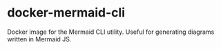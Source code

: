 # docker-mermaid-cli
Docker image for the Mermaid CLI utility. Useful for generating diagrams written in Mermaid JS.
